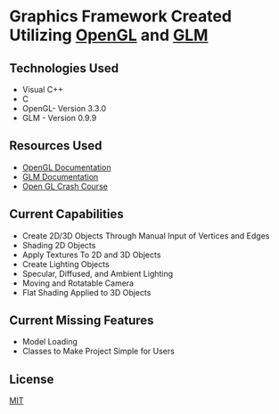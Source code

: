 # Graphics Framework Created Utilizing [OpenGL](https://www.opengl.org/) and [GLM](https://glm.g-truc.net/0.9.9/)

## Technologies Used
* Visual C++
* C
* OpenGL- Version 3.3.0
* GLM - Version 0.9.9

## Resources Used
* [OpenGL Documentation](https://www.opengl.org/Documentation/Specs.html)
* [GLM Documentation](https://glm.g-truc.net/0.9.9/api/index.html)
* [Open GL Crash Course](https://www.youtube.com/watch?v=45MIykWJ-C4)

## Current Capabilities
* Create 2D/3D Objects Through Manual Input of Vertices and Edges
* Shading 2D Objects
* Apply Textures To 2D and 3D Objects
* Create Lighting Objects
* Specular, Diffused, and Ambient Lighting
* Moving and Rotatable Camera
* Flat Shading Applied to 3D Objects

## Current Missing Features
* Model Loading
* Classes to Make Project Simple for Users

## License
[MIT](https://choosealicense.com/licenses/mit/)
